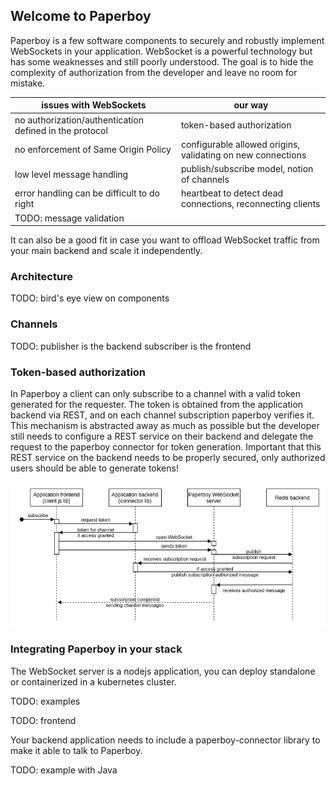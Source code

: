 ## Welcome to Paperboy
Paperboy is a few software components to securely and robustly implement WebSockets in your application. WebSocket is a powerful technology but has some weaknesses and still poorly understood. The goal is to hide the complexity of authorization from the developer and leave no room for mistake.

| issues with WebSockets                                  | our way                                                     |
|---------------------------------------------------------|-------------------------------------------------------------|
| no authorization/authentication defined in the protocol | token-based authorization                                   |
| no enforcement of Same Origin Policy                    | configurable allowed origins, validating on new connections |
| low level message handling                              | publish/subscribe model, notion of channels                 |
| error handling can be difficult to do right             | heartbeat to detect dead connections, reconnecting clients  |
| TODO: message validation                                |                                                             |

It can also be a good fit in case you want to offload WebSocket traffic from your main backend and scale it independently.

### Architecture
TODO: bird's eye view on components

### Channels
TODO:
publisher is the backend
subscriber is the frontend

### Token-based authorization
In Paperboy a client can only subscribe to a channel with a valid token generated for the requester. The token is obtained from the application backend
via REST, and on each channel subscription paperboy verifies it. This mechanism is abstracted away as much as possible but the developer still needs to
configure a REST service on their backend and delegate the request to the paperboy connector for token generation. Important that this REST service on the backend needs to be properly secured, only authorized users should be able to generate tokens!

![Subscription/authorization sequence diagram](/auth-seq.png)

### Integrating Paperboy in your stack
The WebSocket server is a nodejs application, you can deploy standalone or containerized in a kubernetes cluster.

TODO: examples

TODO: frontend

Your backend application needs to include a paperboy-connector library to make it able to talk to Paperboy.

TODO: example with Java
